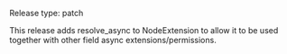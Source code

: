 Release type: patch

This release adds resolve_async to NodeExtension to allow it to
be used together with other field async extensions/permissions.
